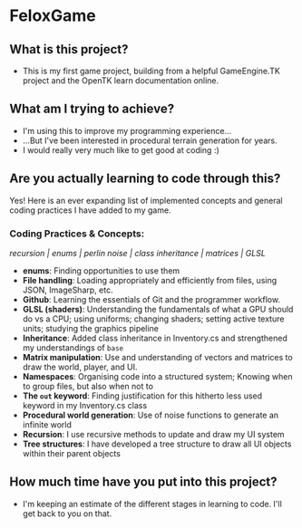 # FeloxGame

## What is this project?
- This is my first game project, building from a helpful GameEngine.TK project and the OpenTK learn documentation online.

## What am I trying to achieve?
- I'm using this to improve my programming experience...
- ...But I've been interested in procedural terrain generation for years.
- I would really very much like to get good at coding :)

## Are you actually learning to code through this?
Yes! Here is an ever expanding list of implemented concepts and general coding practices I have added to my game.

### __Coding Practices & Concepts__:
*recursion | enums | perlin noise | class inheritance | matrices | GLSL*
- **enums**: Finding opportunities to use them
- **File handling**: Loading appropriately and efficiently from files, using JSON, ImageSharp, etc.
- **Github**: Learning the essentials of Git and the programmer workflow.
- **GLSL (shaders)**: Understanding the fundamentals of what a GPU should do vs a CPU; using uniforms; changing shaders; setting active texture units; studying the graphics pipeline
- **Inheritance**: Added class inheritance in Inventory.cs and strengthened my understandings of `base`
- **Matrix manipulation**: Use and understanding of vectors and matrices to draw the world, player, and UI.
- **Namespaces**: Organising code into a structured system; Knowing when to group files, but also when not to
- **The `out` keyword**: Finding justification for this hitherto less used keyword in my Inventory.cs class
- **Procedural world generation**: Use of noise functions to generate an infinite world
- **Recursion**: I use recursive methods to update and draw my UI system 
- **Tree structures**: I have developed a tree structure to draw all UI objects within their parent objects

## How much time have you put into this project?
- I'm keeping an estimate of the different stages in learning to code. I'll get back to you on that.